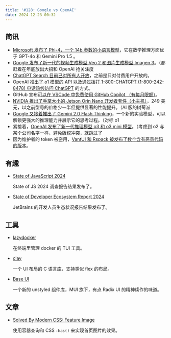 ```yaml
---
title: '#128: Google vs OpenAI'
date: 2024-12-23 00:32
---
```




## 简讯

- [Microsoft 发布了 Phi-4，一个 14b 参数的小语言模型](https://techcommunity.microsoft.com/blog/aiplatformblog/introducing-phi-4-microsoft%E2%80%99s-newest-small-language-model-specializing-in-comple/4357090)，它在数学推理方面优于 GPT-4o 和 Gemini Pro 1.5 。
- [Google 发布了新一代的视频生成模型 Veo 2 和图片生成模型 Imagen 3](https://blog.google/technology/google-labs/video-image-generation-update-december-2024/)。（都赶着在年底放出大招和 OpenAI 抢关注度
- [ChatGPT Search 目前已对所有人开放](https://www.theverge.com/2024/12/16/24322665/chatgpt-search-engine-rolling-out-free-users)，之前是只对付费用户开放的。
- OpenAI [推出了 o1 模型的 API](https://openai.com/index/o1-and-new-tools-for-developers) 以及通过[拨打 1-800-CHATGPT (1-800-242-8478) 电话热线访问 ChatGPT](https://help.openai.com/en/articles/7947663-chatgpt-supported-countries) 的方式。
- GitHub 宣布[可以在 VSCode 中免费使用 GitHub Copilot （有每月限额）](https://github.blog/news-insights/product-news/github-copilot-in-vscode-free/)。
- [NVIDIA 推出了手掌大小的 Jetson Orin Nano 开发者套件（小主机）](https://blogs.nvidia.com/blog/jetson-generative-ai-supercomputer)，249 美元，以之前型号的价格少一半但提供显著的性能提升。（AI 版的树莓派
- [Google 又接着推出了 Gemini 2.0 Flash Thinking](https://x.com/OfficialLoganK/status/1869789820308074837)，一个新的实验模型，可以解锁更强大的推理能力并展示它的思考过程。（对标 o1
- 紧接着，[OpenAI 发布了新一代推理模型 o3 和 o3 mini 模型](https://x.com/OpenAI/status/1870186518230511844)。（考虑到 o2 与某个公司名字一样，避免版权冲突，就跳过了
- 因为维护者的 token 被盗用，[VantUI 和 Rspack 被发布了数个含有恶意代码的版本](https://thehackernews.com/2024/12/rspack-npm-packages-compromised-with.html)。

## 有趣

- [State of JavaScript 2024](https://2024.stateofjs.com/en-US/)
  
    State of JS 2024 调查报告结果发布了。
    
- [State of Developer Ecosystem Report 2024](https://www.jetbrains.com/lp/devecosystem-2024/)
  
    JetBrains 的开发人员生态状况报告结果发布了。
    

## 工具

- [lazydocker](https://github.com/jesseduffield/lazydocker)
  
    在终端里管理 docker 的 TUI 工具。
    
- [clay](https://github.com/nicbarker/clay)
  
    一个 UI 布局的 C 语言库，支持类似 flex 的布局。
    
- [Base UI](https://base-ui.com/)
  
    一个新的 unstyled 组件库，MUI 旗下，有点 Radix UI 的精神续作的味道。
    

## 文章

- [Solved By Modern CSS: Feature Image](https://ishadeed.com/article/modern-css-feature-image/)
  
    使用容器查询和 CSS `:has()` 来实现首页图片的效果。